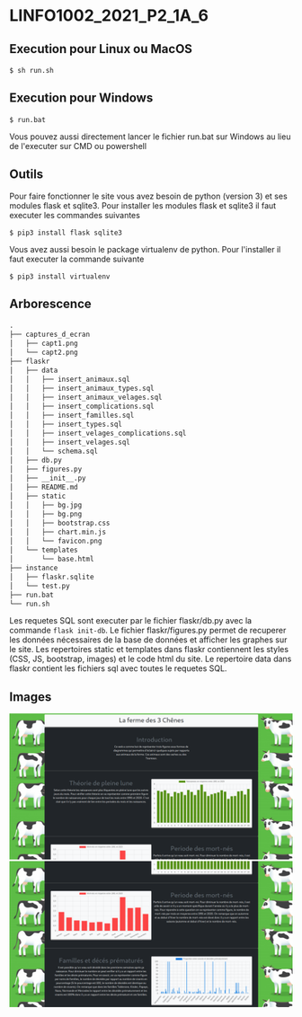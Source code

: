# LINFO1002_2021_P2_1A_6
## Execution pour Linux ou MacOS

```
$ sh run.sh
```


## Execution pour Windows

```
$ run.bat
```
Vous pouvez aussi directement lancer le fichier run.bat sur Windows au lieu de l'executer sur CMD ou powershell

## Outils

Pour faire fonctionner le site vous avez besoin de python (version 3) et ses modules flask et sqlite3.
Pour installer les modules flask et sqlite3 il faut executer les commandes suivantes
```
$ pip3 install flask sqlite3
```
Vous avez aussi besoin le package virtualenv de python.
Pour l'installer il faut executer la commande suivante
```
$ pip3 install virtualenv
```
## Arborescence
```
.
├── captures_d_ecran
│   ├── capt1.png
│   └── capt2.png
├── flaskr
│   ├── data
│   │   ├── insert_animaux.sql
│   │   ├── insert_animaux_types.sql
│   │   ├── insert_animaux_velages.sql
│   │   ├── insert_complications.sql
│   │   ├── insert_familles.sql
│   │   ├── insert_types.sql
│   │   ├── insert_velages_complications.sql
│   │   ├── insert_velages.sql
│   │   └── schema.sql
│   ├── db.py
│   ├── figures.py
│   ├── __init__.py
│   ├── README.md
│   ├── static
│   │   ├── bg.jpg
│   │   ├── bg.png
│   │   ├── bootstrap.css
│   │   ├── chart.min.js
│   │   └── favicon.png
│   └── templates
│       └── base.html
├── instance
│   ├── flaskr.sqlite
│   └── test.py
├── run.bat
└── run.sh

```
Les requetes SQL sont executer par le fichier flaskr/db.py avec la commande `flask init-db`.
Le fichier flaskr/figures.py permet de recuperer les données nécessaires de la base de données et afficher les graphes sur le site.
Les repertoires static et templates dans flaskr contiennent les styles (CSS, JS, bootstrap, images) et le code html du site.
Le repertoire data dans flaskr contient les fichiers sql avec toutes le requetes SQL.

## Images

![alt text](captures_d_ecran/capt1.png)
![alt text](captures_d_ecran/capt2.png)
